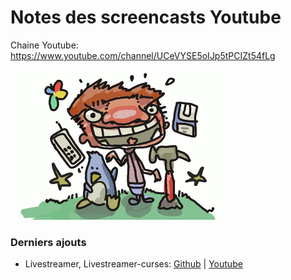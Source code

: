 # Notes des screencasts Youtube
Chaine Youtube: https://www.youtube.com/channel/UCeVYSE5oIJp5tPCIZt54fLg

![marteau rouge](images/marteau-rouge.png)

### Derniers ajouts

- Livestreamer, Livestreamer-curses: [Github](livestreamer-et-livestreamer-curses.md) | [Youtube](https://youtu.be/Lual35C6Xq0)
